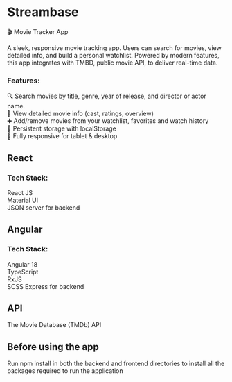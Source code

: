 # Streambase
🎬 Movie Tracker App

A sleek, responsive movie tracking app. Users can search for movies, view detailed info, and build a personal watchlist. Powered by modern features, this app integrates with TMBD, public movie API, to deliver real-time data.

### Features:
🔍 Search movies by title, genre, year of release, and director or actor name.  
📄 View detailed movie info (cast, ratings, overview)  
➕ Add/remove movies from your watchlist, favorites and watch history  
💾 Persistent storage with localStorage  
📱 Fully responsive for tablet & desktop

## React
### Tech Stack:
React JS  
Material UI  
JSON server for backend  

## Angular
### Tech Stack:
Angular 18  
TypeScript  
RxJS  
SCSS
Express for backend

## API
The Movie Database (TMDb) API

## Before using the app
Run npm install in both the backend and frontend directories to install all the packages required to run the application

